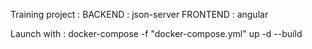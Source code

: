 Training project :
    BACKEND  : json-server
    FRONTEND : angular

Launch with : 
    docker-compose -f "docker-compose.yml" up -d --build